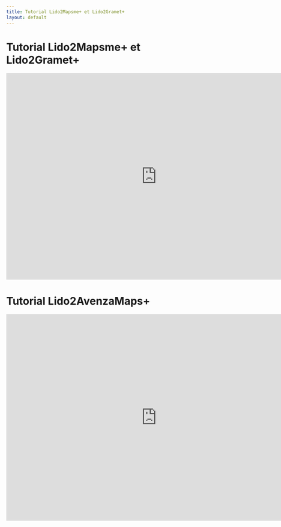 ```yaml
---
title: Tutorial Lido2Mapsme+ et Lido2Gramet+
layout: default
---
```


# Tutorial Lido2Mapsme+ et Lido2Gramet+ #

<iframe src="https://app.box.com/embed/preview/p462ejh0d3t0e1yrptr0eyb67kec835g?theme=dark&view=&sort=&direction=ASC" width="800" height="550" frameBorder="0" allowfullscreen webkitallowfullscreen mozallowfullscreen oallowfullscreen msallowfullscreen></iframe>


# Tutorial Lido2AvenzaMaps+ #

<iframe src="https://app.box.com/embed/preview/9odrru533hoyghomfp06c5k3213904ms?direction=ASC&theme=dark" width="800" height="550" frameborder="0" allowfullscreen webkitallowfullscreen msallowfullscreen> </iframe>
